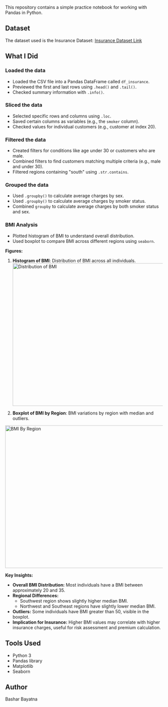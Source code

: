 
This repository contains a simple practice notebook for working with Pandas in Python.

## Dataset
The dataset used is the Insurance Dataset: [Insurance Dataset Link](https://drive.google.com/file/d/1-7mcBguuzAV7JWVu2XCpgAO-fO6X2cl0/view)

## What I Did

### Loaded the data
- Loaded the CSV file into a Pandas DataFrame called `df_insurance`.  
- Previewed the first and last rows using `.head()` and `.tail()`.  
- Checked summary information with `.info()`.  

### Sliced the data
- Selected specific rows and columns using `.loc`.  
- Saved certain columns as variables (e.g., the `smoker` column).  
- Checked values for individual customers (e.g., customer at index 20).  

### Filtered the data
- Created filters for conditions like age under 30 or customers who are male.  
- Combined filters to find customers matching multiple criteria (e.g., male and under 30).  
- Filtered regions containing "south" using `.str.contains`.  

### Grouped the data
- Used `.groupby()` to calculate average charges by sex.  
- Used `.groupby()` to calculate average charges by smoker status.  
- Combined `groupby` to calculate average charges by both smoker status and sex.  

### BMI Analysis
- Plotted histogram of BMI to understand overall distribution.  
- Used boxplot to compare BMI across different regions using `seaborn`.  

**Figures:**
1. **Histogram of BMI**: Distribution of BMI across all individuals.
    <img width="571" height="455" alt="Distribution of BMI" src="https://github.com/user-attachments/assets/cd22b91c-a0d8-4d2d-a8a9-8c983308c221" />

2. **Boxplot of BMI by Region**: BMI variations by region with median and outliers.
<img width="562" height="455" alt="BMI By Region" src="https://github.com/user-attachments/assets/43fe7eb5-19a8-4836-88d4-71179c7de8eb" />

**Key Insights:**
- **Overall BMI Distribution:** Most individuals have a BMI between approximately 20 and 35.  
- **Regional Differences:**  
  - Southwest region shows slightly higher median BMI.  
  - Northwest and Southeast regions have slightly lower median BMI.  
- **Outliers:** Some individuals have BMI greater than 50, visible in the boxplot.  
- **Implication for Insurance:** Higher BMI values may correlate with higher insurance charges, useful for risk assessment and premium calculation.

## Tools Used
- Python 3  
- Pandas library  
- Matplotlib  
- Seaborn  

## Author
Bashar Bayatna


